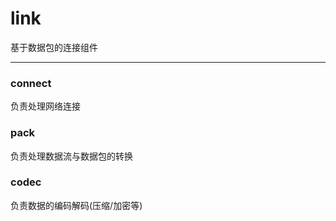 # link
基于数据包的连接组件

-----

### connect
负责处理网络连接

### pack
负责处理数据流与数据包的转换

### codec
负责数据的编码解码(压缩/加密等)